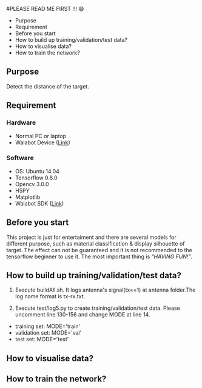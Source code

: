 #PLEASE READ ME FIRST !!! :smile:

* Purpose
* Requirement
* Before you start
* How to build up training/validation/test data?
* How to visualise data?
* How to train the network?

## Purpose
Detect the distance of the target.

## Requirement
### Hardware
* Normal PC or laptop
* Walabot Device ([Link](http://walabot.com/))

### Software
* OS: Ubuntu 14.04
* Tensorflow 0.8.0
* Opencv 3.0.0
* H5PY
* Matplotlib
* Walabot SDK ([Link](http://www.walabot.com/getting-started))

## Before you start
This project is just for entertaiment and there are several models for different purpose, such as material classification & display silhouette of target. The effect can not be guaranteed and it is not recommended to the tensorflow beginner to use it. The most important thing is *"HAVING FUN!"*.

## How to build up training/validation/test data?

1. Execute buildAll.sh. It logs antenna's signal(tx==1) at antenna folder.The log name format is tx-rx.txt.

2. Execute test/log5.py to create training/validation/test data. Please uncomment line 130-156 and change MODE at line 14. 
* training set:   MODE='train'
* validation set: MODE='val'
* test set:       MODE='test'

## How to visualise data?


## How to train the network?

